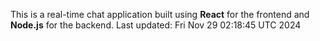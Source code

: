 This is a real-time chat application built using **React** for the frontend and **Node.js** for the backend.
Last updated: Fri Nov 29 02:18:45 UTC 2024
